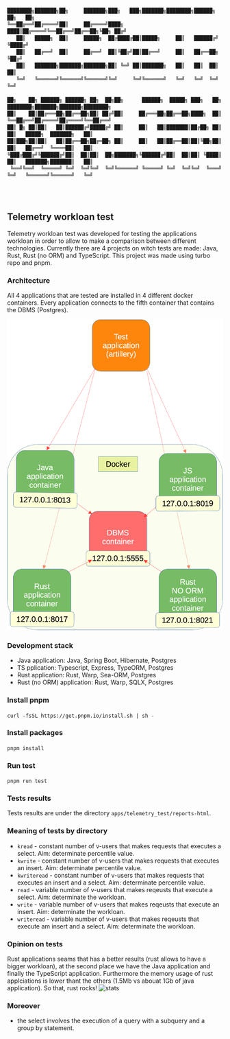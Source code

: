 ```

████████╗███████╗██╗     ███████╗███╗   ███╗███████╗████████╗██████╗ ██╗   ██╗                              
╚══██╔══╝██╔════╝██║     ██╔════╝████╗ ████║██╔════╝╚══██╔══╝██╔══██╗╚██╗ ██╔╝                              
   ██║   █████╗  ██║     █████╗  ██╔████╔██║█████╗     ██║   ██████╔╝ ╚████╔╝                               
   ██║   ██╔══╝  ██║     ██╔══╝  ██║╚██╔╝██║██╔══╝     ██║   ██╔══██╗  ╚██╔╝                                
   ██║   ███████╗███████╗███████╗██║ ╚═╝ ██║███████╗   ██║   ██║  ██║   ██║                                 
   ╚═╝   ╚══════╝╚══════╝╚══════╝╚═╝     ╚═╝╚══════╝   ╚═╝   ╚═╝  ╚═╝   ╚═╝                                 
                                                                                                            
██╗    ██╗ ██████╗ ██████╗ ██╗  ██╗██╗      ██████╗  █████╗ ███╗   ██╗    ████████╗███████╗███████╗████████╗
██║    ██║██╔═══██╗██╔══██╗██║ ██╔╝██║     ██╔═══██╗██╔══██╗████╗  ██║    ╚══██╔══╝██╔════╝██╔════╝╚══██╔══╝
██║ █╗ ██║██║   ██║██████╔╝█████╔╝ ██║     ██║   ██║███████║██╔██╗ ██║       ██║   █████╗  ███████╗   ██║   
██║███╗██║██║   ██║██╔══██╗██╔═██╗ ██║     ██║   ██║██╔══██║██║╚██╗██║       ██║   ██╔══╝  ╚════██║   ██║   
╚███╔███╔╝╚██████╔╝██║  ██║██║  ██╗███████╗╚██████╔╝██║  ██║██║ ╚████║       ██║   ███████╗███████║   ██║   
 ╚══╝╚══╝  ╚═════╝ ╚═╝  ╚═╝╚═╝  ╚═╝╚══════╝ ╚═════╝ ╚═╝  ╚═╝╚═╝  ╚═══╝       ╚═╝   ╚══════╝╚══════╝   ╚═╝   
                                                                                                                 
                          
                                                                                        
```
## Telemetry workloan test
Telemetry workloan test was developed for testing the applications workloan in order to allow to make a comparison between different technologies. Currently there are 4 projects on witch tests are made: Java, Rust, Rust (no ORM) and TypeScript. This project was made using turbo repo and pnpm.

### Architecture
All 4 applications that are tested are installed in 4 different docker containers. Every application connects to the fifth container that contains the DBMS (Postgres).

![architecture](telemetry_workloan_test.png)


### Development stack
 - Java application: Java, Spring Boot, Hibernate, Postgres
 - TS pplication: Typescript, Express, TypeORM, Postgres
 - Rust application: Rust, Warp, Sea-ORM, Postgres
 - Rust (no ORM) application: Rust, Warp, SQLX, Postgres

### Install pnpm
```curl -fsSL https://get.pnpm.io/install.sh | sh -```

### Install packages
```pnpm install```

### Run test
```pnpm run test```

### Tests results
Tests results  are under the directory `apps/telemetry_test/reports-html`. 

### Meaning of tests by directory
 - `kread` - constant number of v-users that makes requests that executes a select. Aim: determinate percentile value. 
 - `kwrite` - constant number of v-users that makes requests that executes an insert. Aim: determinate percentile value.
 - `kwriteread` - constant number of v-users that makes requests that executes an insert and a select. Aim: determinate percentile value.
 - `read` - variable number of v-users that makes reqeusts that execute a select. Aim: determinate the workloan.
 - `write` - variable number of v-users that makes reqeusts that execute an insert. Aim: determinate the workloan.
 - `writeread` - variable number of v-users that makes reqeusts that execute am insert and a select. Aim: determinate the workloan.

### Opinion on tests
Rust applications seams that has a better results (rust allows to have a bigger workloan), at the second place we have the Java application and finally the TypeScript application.
Furthermore the memory usage of rust applciations is lower thant the others (1.5Mb vs abouat 1Gb of java application). So that, rust rocks!
![stats](stats.png)

### Moreover
 - the select involves the execution of a query with a subquery and a group by statement.